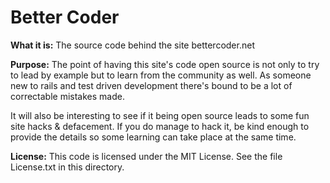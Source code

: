 # Better Coder

**What it is:** The source code behind the site bettercoder.net

**Purpose:** The point of having this site's code open source is not only to try to lead by example but to learn from the community as well. As someone new to rails and test driven development there's bound to be a lot of correctable mistakes made. 

It will also be interesting to see if it being open source leads to some fun site hacks & defacement. If you do manage to hack it, be kind enough to provide the details so some learning can take place at the same time.

**License:** This code is licensed under the MIT License. See the file License.txt in this directory.

